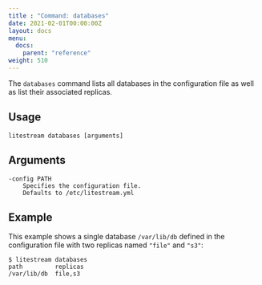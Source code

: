 ```yaml
---
title : "Command: databases"
date: 2021-02-01T00:00:00Z
layout: docs
menu:
  docs:
    parent: "reference"
weight: 510
---
```


The `databases` command lists all databases in the configuration file as well
as list their associated replicas.

## Usage

```
litestream databases [arguments]
```

## Arguments

```
-config PATH
    Specifies the configuration file.
    Defaults to /etc/litestream.yml
```


## Example

This example shows a single database `/var/lib/db` defined in the configuration
file with two replicas named `"file"` and `"s3"`:

```
$ litestream databases
path         replicas
/var/lib/db  file,s3
```

